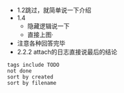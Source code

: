 * 1.2跳过，就简单说一下介绍
* 1.4
	* 隐藏逻辑说一下
	* 直接上图·
* 注意各种回答完毕
* 2.2.2 attach的日志直接说最后的结论

```tasks
tags include TODO
not done
sort by created
sort by filename
```
